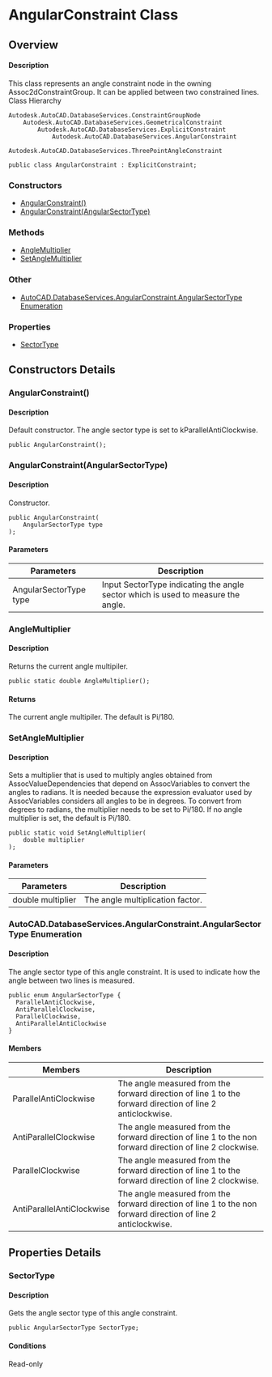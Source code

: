 # AngularConstraint Class

## Overview

#### Description
This class represents an angle constraint node in the owning Assoc2dConstraintGroup. It can be applied between two constrained lines.
Class Hierarchy
```text
Autodesk.AutoCAD.DatabaseServices.ConstraintGroupNode
    Autodesk.AutoCAD.DatabaseServices.GeometricalConstraint
        Autodesk.AutoCAD.DatabaseServices.ExplicitConstraint
            Autodesk.AutoCAD.DatabaseServices.AngularConstraint
                Autodesk.AutoCAD.DatabaseServices.ThreePointAngleConstraint
```

```text
public class AngularConstraint : ExplicitConstraint;
```

### Constructors

- [AngularConstraint()](#angularconstraint())
- [AngularConstraint(AngularSectorType)](#angularconstraint(angularsectortype))

### Methods

- [AngleMultiplier](#anglemultiplier)
- [SetAngleMultiplier](#setanglemultiplier)

### Other

- [AutoCAD.DatabaseServices.AngularConstraint.AngularSectorType Enumeration](#autocad.databaseservices.angularconstraint.angularsectortype-enumeration)

### Properties

- [SectorType](#sectortype)


## Constructors Details

### AngularConstraint()

#### Description
Default constructor. The angle sector type is set to kParallelAntiClockwise.
```text
public AngularConstraint();
```

### AngularConstraint(AngularSectorType)

#### Description
Constructor.
```text
public AngularConstraint(
    AngularSectorType type
);
```

#### Parameters

| Parameters | Description |
| --- | --- |
| AngularSectorType type | Input SectorType indicating the angle sector which is used to measure the angle. |

### AngleMultiplier

#### Description
Returns the current angle multipiler.
```text
public static double AngleMultiplier();
```

#### Returns
The current angle multipiler. The default is Pi/180.
### SetAngleMultiplier

#### Description
Sets a multiplier that is used to multiply angles obtained from AssocValueDependencies that depend on AssocVariables to convert the angles to radians. It is needed because the expression evaluator used by AssocVariables considers all angles to be in degrees. To convert from degrees to radians, the multiplier needs to be set to Pi/180. If no angle multiplier is set, the default is Pi/180.
```text
public static void SetAngleMultiplier(
    double multiplier
);
```

#### Parameters

| Parameters | Description |
| --- | --- |
| double multiplier | The angle multiplication factor. |

### AutoCAD.DatabaseServices.AngularConstraint.AngularSectorType Enumeration

#### Description
The angle sector type of this angle constraint. It is used to indicate how the angle between two lines is measured.
```text
public enum AngularSectorType {
  ParallelAntiClockwise,
  AntiParallelClockwise,
  ParallelClockwise,
  AntiParallelAntiClockwise
}
```

#### Members

| Members | Description |
| --- | --- |
| ParallelAntiClockwise | The angle measured from the forward direction of line 1 to the forward direction of line 2 anticlockwise. |
| AntiParallelClockwise | The angle measured from the forward direction of line 1 to the non forward direction of line 2 clockwise. |
| ParallelClockwise | The angle measured from the forward direction of line 1 to the forward direction of line 2 clockwise. |
| AntiParallelAntiClockwise | The angle measured from the forward direction of line 1 to the non forward direction of line 2 anticlockwise. |


## Properties Details

### SectorType

#### Description
Gets the angle sector type of this angle constraint.
```text
public AngularSectorType SectorType;
```

#### Conditions
Read-only